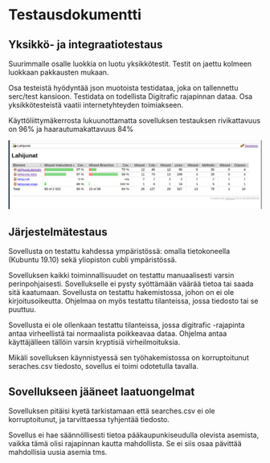 # Testausdokumentti

## Yksikkö- ja integraatiotestaus
Suurimmalle osalle luokkia on luotu yksikkötestit. Testit on jaettu kolmeen luokkaan pakkausten mukaan.

Osa testeistä hyödyntää json muotoista testidataa, joka on tallennettu serc/test kansioon. Testidata on todellista Digitrafic rajapinnan dataa. Osa yksikkötesteistä vaatii internetyhteyden toimiakseen.

Käyttöliittymäkerrosta lukuunottamatta sovelluksen testauksen rivikattavuus on 96% ja haarautumakattavuus 84%

<img src="testReport.png">

## Järjestelmätestaus
Sovellusta on testattu kahdessa ympäristössä: omalla tietokoneella (Kubuntu 19.10) sekä yliopiston cubli ympäristössä. 

Sovelluksen kaikki toiminnallisuudet on testattu manuaalisesti varsin perinpohjaisesti. Sovellukselle ei pysty syöttämään väärää tietoa tai saada sitä kaatumaan. Sovellusta on testattu hakemistossa, johon on ei ole kirjoitusoikeutta. Ohjelmaa on myös testattu tilanteissa, jossa tiedosto tai se puuttuu.

Sovellusta ei ole ollenkaan testattu tilanteissa, jossa digitrafic -rajapinta antaa virheellistä tai normaalista poikkeavaa dataa. Ohjelma antaa käyttäjälleen tällöin varsin kryptisiä virheilmoituksia.

Mikäli sovelluksen käynnistyessä sen työhakemistossa on korruptoitunut seraches.csv tiedosto, sovellus ei toimi odotetulla tavalla.

## Sovellukseen jääneet laatuongelmat
Sovelluksen pitäisi kyetä tarkistamaan että searches.csv ei ole korruptoitunut, ja tarvittaessa tyhjentää tiedosto.

Sovellus ei hae säännöllisesti tietoa pääkaupunkiseudulla olevista asemista, vaikka tämä olisi rajapinnan kautta mahdollista. Se ei siis osaa pävittää mahdollisia uusia asemia tms.

